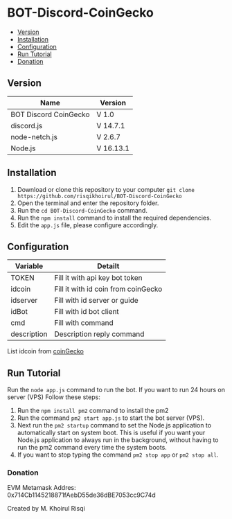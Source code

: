 ﻿# BOT-Discord-CoinGecko
 
- [Version](https://github.com/risqikhoirul/BOT-Discord-CoinGecko/edit/main/README.md#version)
- [Installation](https://github.com/risqikhoirul/BOT-Discord-CoinGecko/edit/main/README.md#installation)
- [Configuration](https://github.com/risqikhoirul/BOT-Discord-CoinGecko/edit/main/README.md#configuration)
- [Run Tutorial](https://github.com/risqikhoirul/BOT-Discord-CoinGecko/edit/main/README.md#run-tutorial)
- [Donation](https://github.com/risqikhoirul/BOT-Discord-CoinGecko/edit/main/README.md#donation)

 ## Version
| Name | Version |
|------|------------|
| BOT Discord CoinGecko | V 1.0 |
| discord.js | V 14.7.1 |
| node-netch.js | V 2.6.7 |
| Node.js | V 16.13.1 |

## Installation
1. Download or clone this repository to your computer `git clone https://github.com/risqikhoirul/BOT-Discord-CoinGecko`
2. Open the terminal and enter the repository folder.
3. Run the `cd BOT-Discord-CoinGecko` command.
4. Run the `npm install` command to install the required dependencies.
5. Edit the `app.js` file, please configure accordingly.

## Configuration
| Variable | Detailt |
|------|------------|
| TOKEN | Fill it with api key bot token |
| idcoin | Fill it with id coin from coinGecko |
| idserver | Fill with id server or guide |
| idBot | Fill with id bot client |
| cmd | Fill with command |
| description | Description reply command |

List idcoin from [coinGecko](https://api.coingecko.com/api/v3/coins/list)

## Run Tutorial
Run the `node app.js` command to run the bot.
If you want to run 24 hours on server (VPS)
Follow these steps:
1. Run the `npm install pm2` command to install the pm2
2. Run the command `pm2 start app.js` to start the bot server (VPS).
3. Next run the `pm2 startup` command to set the Node.js application to automatically start on system boot. This is useful if you want your Node.js application to always run in the background, without having to run the pm2 command every time the system boots.
5. If you want to stop typing the command `pm2 stop app` or `pm2 stop all`.

### Donation
EVM Metamask Addres: 0x714Cb1145218871fAebD55de36dBE7053cc9C74d

Created by M. Khoirul Risqi
